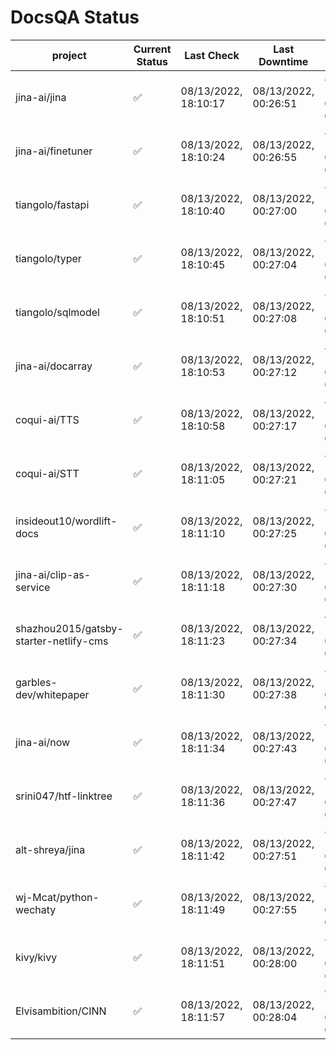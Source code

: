 # DocsQA Status

|               project                |Current Status|     Last Check     |   Last Downtime    |             % Uptime              |
|--------------------------------------|--------------|--------------------|--------------------|-----------------------------------|
|jina-ai/jina                          |✅            |08/13/2022, 18:10:17|08/13/2022, 00:26:51|82.492 (since 08/11/2022, 05:10:08)|
|jina-ai/finetuner                     |✅            |08/13/2022, 18:10:24|08/13/2022, 00:26:55|82.493 (since 08/11/2022, 05:10:08)|
|tiangolo/fastapi                      |✅            |08/13/2022, 18:10:40|08/13/2022, 00:27:00|82.499 (since 08/11/2022, 05:10:08)|
|tiangolo/typer                        |✅            |08/13/2022, 18:10:45|08/13/2022, 00:27:04|82.499 (since 08/11/2022, 05:10:08)|
|tiangolo/sqlmodel                     |✅            |08/13/2022, 18:10:51|08/13/2022, 00:27:08|82.499 (since 08/11/2022, 05:10:08)|
|jina-ai/docarray                      |✅            |08/13/2022, 18:10:53|08/13/2022, 00:27:12|82.493 (since 08/11/2022, 05:10:08)|
|coqui-ai/TTS                          |✅            |08/13/2022, 18:10:58|08/13/2022, 00:27:17|82.493 (since 08/11/2022, 05:10:08)|
|coqui-ai/STT                          |✅            |08/13/2022, 18:11:05|08/13/2022, 00:27:21|82.491 (since 08/11/2022, 05:10:08)|
|insideout10/wordlift-docs             |✅            |08/13/2022, 18:11:10|08/13/2022, 00:27:25|82.491 (since 08/11/2022, 05:10:08)|
|jina-ai/clip-as-service               |✅            |08/13/2022, 18:11:18|08/13/2022, 00:27:30|82.490 (since 08/11/2022, 05:10:08)|
|shazhou2015/gatsby-starter-netlify-cms|✅            |08/13/2022, 18:11:23|08/13/2022, 00:27:34|44.003 (since 08/11/2022, 05:10:08)|
|garbles-dev/whitepaper                |✅            |08/13/2022, 18:11:30|08/13/2022, 00:27:38|82.490 (since 08/11/2022, 05:10:08)|
|jina-ai/now                           |✅            |08/13/2022, 18:11:34|08/13/2022, 00:27:43|82.487 (since 08/11/2022, 05:10:08)|
|srini047/htf-linktree                 |✅            |08/13/2022, 18:11:36|08/13/2022, 00:27:47|82.483 (since 08/11/2022, 05:10:08)|
|alt-shreya/jina                       |✅            |08/13/2022, 18:11:42|08/13/2022, 00:27:51|82.481 (since 08/11/2022, 05:10:08)|
|wj-Mcat/python-wechaty                |✅            |08/13/2022, 18:11:49|08/13/2022, 00:27:55|82.482 (since 08/11/2022, 05:10:08)|
|kivy/kivy                             |✅            |08/13/2022, 18:11:51|08/13/2022, 00:28:00|82.478 (since 08/11/2022, 05:10:08)|
|Elvisambition/CINN                    |✅            |08/13/2022, 18:11:57|08/13/2022, 00:28:04|90.145 (since 08/11/2022, 05:10:08)|
